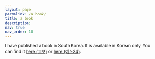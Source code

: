 ```yaml
---
layout: page
permalink: /a book/
title: a book
description:
nav: true
nav_order: 10
---
```


I have published a book in South Korea. It is available in Korean only. You can find it <a href="http://www.kyobobook.co.kr/product/detailViewKor.laf?mallGb=KOR&ejkGb=KOR&barcode=9791158511418">here (교보)</a> or <a href="http://www.yes24.com/Product/Goods/76655076">here (예스24)</a>.
